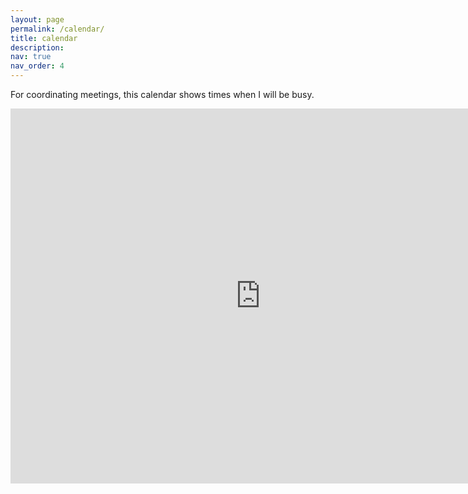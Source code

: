 ```yaml
---
layout: page
permalink: /calendar/
title: calendar
description:
nav: true
nav_order: 4
---
```


For coordinating meetings, this calendar shows times when I will be busy.

<iframe src="https://calendar.google.com/calendar/embed?height=600&wkst=1&bgcolor=%23ffffff&ctz=Europe%2FAmsterdam&mode=WEEK&title=Availability%20Xinjie%20Liu&src=eGluamllbGl1OThAZ21haWwuY29t&src=a29pN2oxZW1wZmhma2tyOTA3bHVydW50cjRAZ3JvdXAuY2FsZW5kYXIuZ29vZ2xlLmNvbQ&src=cTNwOGRob25iY2kya2R2aW5scnM2NjFxNGVzNnZkY29AaW1wb3J0LmNhbGVuZGFyLmdvb2dsZS5jb20&src=YWRkcmVzc2Jvb2sjY29udGFjdHNAZ3JvdXAudi5jYWxlbmRhci5nb29nbGUuY29t&color=%237986CB&color=%23EF6C00&color=%23D81B60&color=%2333B679" style="border-width:0" width="800" height="600" frameborder="0" scrolling="no"></iframe>

<!-- For now, this page is assumed to be a static description of your courses. You can convert it to a collection similar to `_projects/` so that you can have a dedicated page for each course.

Organize your courses by years, topics, or universities, however you like! -->
